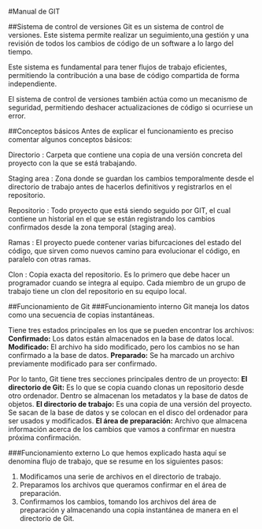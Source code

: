 #Manual de GIT

##Sistema de control de versiones 
Git es un sistema  de control de versiones. Este sistema permite realizar un seguimiento,una gestión y una revisión de todos los cambios de código de un software a lo largo del tiempo. 

Este sistema es fundamental para tener flujos de trabajo eficientes, permitiendo la contribución a una base de código compartida de forma independiente.

El sistema de control de versiones también actúa como un mecanismo de seguridad, permitiendo deshacer actualizaciones de código si ocurriese un error.

##Conceptos básicos
Antes de explicar el funcionamiento es preciso comentar algunos conceptos básicos:

Directorio
: Carpeta que contiene una copia de una versión concreta del proyecto con la que se está trabajando.

Staging area 
: Zona donde se guardan los cambios temporalmente desde el directorio de trabajo antes de hacerlos definitivos y registrarlos en el repositorio.

Repositorio
: Todo proyecto que está siendo seguido por GIT, el cual contiene un historial en el que se están registrando los cambios confirmados desde la zona temporal (staging area).

Ramas
: El proyecto puede contener varias bifurcaciones del estado del código, que sirven como nuevos camino para evolucionar el código, en paralelo con otras ramas. 

Clon
: Copia exacta del repositorio. Es lo primero que debe hacer un programador cuando se integra al equipo. Cada miembro de un grupo de trabajo tiene un clon del repositorio en su equipo local.

##Funcionamiento de Git
###Funcionamiento interno 
Git maneja los datos como una secuencia de copias instantáneas.

Tiene tres estados principales en los que se pueden encontrar los archivos:
**Confirmado:** Los datos están almacenados en la base de datos local.
**Modificado:** El archivo ha sido modificado, pero los cambios no se han confirmado a la base de datos.
**Preparado:** Se ha marcado un archivo previamente modificado para ser confirmado.

Por lo tanto, Git tiene tres secciones principales dentro de un proyecto:
**El directorio de Git:** Es lo que se copia cuando clonas un repositorio desde otro ordenador. Dentro se almacenan los metadatos y la base de datos de objetos.
**El directorio de trabajo:** Es una copia de una versión del proyecto. Se sacan de la base de datos y se colocan en el disco del ordenador para ser usados y modificados.
**El área de preparación:** Archivo que almacena información acerca de los cambios que vamos a confirmar en nuestra próxima confirmación.

###Funcionamiento externo 
Lo que hemos explicado hasta aquí se denomina flujo de trabajo, que se resume en los siguientes pasos:
1. Modificamos una serie de archivos en el directorio de trabajo.
2. Preparamos los archivos que queramos confirmar en el área de preparación.
3. Confirmamos los cambios, tomando los archivos del área de preparación y almacenando una copia instantánea de manera en el directorio de Git. 